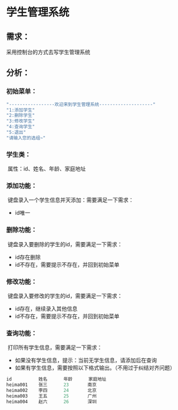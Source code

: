 # 学生管理系统

## 需求：

采用控制台的方式去写学生管理系统

## 分析：

### 初始菜单：

```java
"-----------------欢迎来到学生管理系统--------------------"
"1:添加学生"
"2:删除学生"
"3:修改学生"
"4:查询学生"
"5:退出"
"请输入您的选组~"
```

### 学生类：

​	属性：id、姓名、年龄、家庭地址

### 添加功能：

​	键盘录入一个学生信息并天添加：需要满足一下需求：

- id唯一

### 删除功能：

​	键盘录入要删除的学生的id，需要满足一下需求：

- id存在删除
- id不存在，需要提示不存在，并回到初始菜单

### 修改功能：

​	键盘录入要修改的学生的id，需要满足一下需求：

- id存在，继续录入其他信息
- id不存在，需要提示不存在，并回到初始菜单

### 查询功能：

​	打印所有学生信息，需要满足一下需求：

- 如果没有学生信息，提示：当前无学生信息，请添加后在查询
- 如果有学生信息，需要按照以下格式输出。（不用过于纠结对齐问题）

```java
id			姓名		年龄		家庭地址
heima001	张三		23		 南京
heima002	李四		24		 北京
heima003	王五		25		 广州
heima004	赵六		26		 深圳
```

